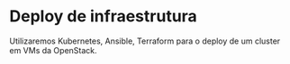 # Deploy de infraestrutura 

Utilizaremos Kubernetes, Ansible, Terraform para o deploy de um cluster em VMs da OpenStack.
